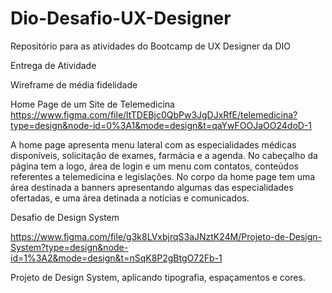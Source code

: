 # Dio-Desafio-UX-Designer
Repositório para as atividades do Bootcamp de UX Designer da DIO


Entrega de Atividade

Wireframe de média fidelidade

Home Page de um Site de Telemedicina
https://www.figma.com/file/ltTDEBjc0QbPw3JgDJxRfE/telemedicina?type=design&node-id=0%3A1&mode=design&t=qaYwFOOJaOO24doD-1

A home page apresenta menu lateral com as especialidades médicas disponíveis, solicitação de exames, farmácia e a agenda.
No cabeçalho da página tem a logo, área de login e um menu com contatos, conteúdos referentes a telemedicina e legislações.
No corpo da home page tem uma área destinada a banners apresentando algumas das especialidades ofertadas, e uma área detinada a notícias e comunicados.


Desafio de Design System

https://www.figma.com/file/g3k8LVxbjrqS3aJNztK24M/Projeto-de-Design-System?type=design&node-id=1%3A2&mode=design&t=nSqK8P2gBtgO72Fb-1

Projeto de Design System, aplicando tipografia, espaçamentos e cores.
